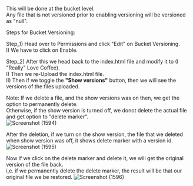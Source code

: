 This will be done at the bucket level.  
Any file that is not versioned prior to enabling versioning will be versioned as "null".  

Steps for Bucket Versioning:  

Step_1) Head over to Permissions and click "Edit" on Bucket Versioning.  
    I) We have to click on Enable.  

Step_2) After this we head back to the index.html file and modify it to (I "Really" Love Coffee).  
    I) Then we re-Upload the index.html file.  
    II) Then if we toggle the <b>"Show versions"</b> button, then we will see the versions of the files uploaded.  

Note: 
If we delete a file, and the show versions was on then, we get the option to permanently delete.  
Otherwise, if the show version is turned off, we donot delete the actual file and get option to "delete marker".  
![Screenshot (1594)](https://github.com/Faysal-Ezaz/Project_AWS/assets/95119493/ad1274a2-2ea3-466d-9552-e7bd86945e21)

After the deletion, if we turn on the show version, the file that we deleted when show version was off, it shows delete marker with a version id.  
![Screenshot (1595)](https://github.com/Faysal-Ezaz/Project_AWS/assets/95119493/b92712b5-4d05-4e4e-a432-0d7ffa85fdcc)  

Now if we click on the delete marker and delete it, we will get the original version of the file back.  
i,e. if we permanently delete the delete marker, the result will be that our original file we be restored.
![Screenshot (1596)](https://github.com/Faysal-Ezaz/Project_AWS/assets/95119493/64b8dab6-d281-4f6b-b552-4aa3e2a5be1d)  


